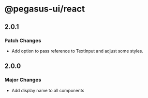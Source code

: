 # @pegasus-ui/react

## 2.0.1

### Patch Changes

- Add option to pass reference to TextInput and adjust some styles.

## 2.0.0

### Major Changes

- Add display name to all components
